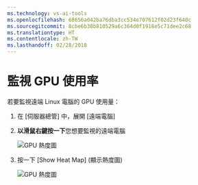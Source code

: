 ```yaml
---
ms.technology: vs-ai-tools
ms.openlocfilehash: 68656a042ba76dba3cc534e707612f02d23f640c
ms.sourcegitcommit: 8cbe6b38b810529a6c364d0f1918e5c71dee2c68
ms.translationtype: HT
ms.contentlocale: zh-TW
ms.lasthandoff: 02/28/2018
---
```

# <a name="monitoring-gpu-utilization"></a>監視 GPU 使用率
若要監視遠端 Linux 電腦的 GPU 使用量：

1. 在 [伺服器總管] 中，展開 [遠端電腦]
2. **以滑鼠右鍵按一下**您想要監視的遠端電腦

    ![GPU 熱度圖](media\monitor-gpu\gpu-heatmap-0.png)

2. 按一下 [Show Heat Map] (顯示熱度圖)

    ![GPU 熱度圖](media\monitor-gpu\heatmap.png)
